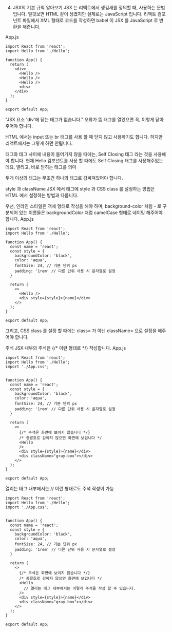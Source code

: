 4. JSX의 기본 규칙 알아보기
JSX 는 리액트에서 생김새를 정의할 때, 사용하는 문법입니다. 얼핏보면 HTML 같이 생겼지만 실제로는 JavaScript 입니다.
리액트 컴포넌트 파일에서 XML 형태로 코드를 작성하면 babel 이 JSX 를 JavaScript 로 변환을 해줍니다.
 
App.js 
```
import React from 'react';
import Hello from './Hello';

function App() {
  return (
    <div>
      <Hello />
      <Hello />
      <Hello />
      <div>
    </div>
  );
}

export default App;
```
"JSX 요소 'div'에 닫는 태그가 없습니다." 오류가 뜸
태그를 열었으면 꼭, <!--<div></div>--> 이렇게 닫아주어야 합니다.
 
HTML 에서는 input 또는 br 태그를 사용 할 때 닫지 않고 사용하기도 합니다. 하지만 리액트에서는 그렇게 하면 안됩니다.
 
태그와 태그 사이에 내용이 들어가지 않을 때에는, Self Closing 태그 라는 것을 사용해야 합니다. 현재 Hello 컴포넌트를 사용 할 때에도 Self Closing 태그를 사용해주었는데요, 열리고, 바로 닫히는 태그를 의미

두개 이상의 태그는 무조건 하나의 태그로 감싸져있어야 합니다. 
 
style 과 className
JSX 에서 태그에 style 과 CSS class 를 설정하는 방법은 HTML 에서 설정하는 방법과 다릅니다.
 
우선, 인라인 스타일은 객체 형태로 작성을 해야 하며, background-color 처럼 - 로 구분되어 있는 이름들은 backgroundColor 처럼 camelCase 형태로 네이밍 해주어야 합니다.
App.js
```
import React from 'react';
import Hello from './Hello';

function App() {
  const name = 'react';
  const style = {
    backgroundColor: 'black',
    color: 'aqua',
    fontSize: 24, // 기본 단위 px
    padding: '1rem' // 다른 단위 사용 시 문자열로 설정
  }

  return (
    <>
      <Hello />
      <div style={style}>{name}</div>
    </>
  );
}

export default App;
```
그리고, CSS class 를 설정 할 때에는 class= 가 아닌 className= 으로 설정을 해주어야 합니다.
 
주석
JSX 내부의 주석은 {/* 이런 형태로 */} 작성합니다.
App.js
```
import React from 'react';
import Hello from './Hello';
import './App.css';


function App() {
  const name = 'react';
  const style = {
    backgroundColor: 'black',
    color: 'aqua',
    fontSize: 24, // 기본 단위 px
    padding: '1rem' // 다른 단위 사용 시 문자열로 설정
  }

  return (
    <>
      {/* 주석은 화면에 보이지 않습니다 */}
      /* 중괄호로 감싸지 않으면 화면에 보입니다 */
      <Hello 
      />
      <div style={style}>{name}</div>
      <div className="gray-box"></div>
    </>
  );
}

export default App;
```
 
열리는 태그 내부에서는 // 이런 형태로도 주석 작성이 가능
```
import React from 'react';
import Hello from './Hello';
import './App.css';


function App() {
  const name = 'react';
  const style = {
    backgroundColor: 'black',
    color: 'aqua',
    fontSize: 24, // 기본 단위 px
    padding: '1rem' // 다른 단위 사용 시 문자열로 설정
  }

  return (
    <>
      {/* 주석은 화면에 보이지 않습니다 */}
      /* 중괄호로 감싸지 않으면 화면에 보입니다 */
      <Hello 
        // 열리는 태그 내부에서는 이렇게 주석을 작성 할 수 있습니다.
      />
      <div style={style}>{name}</div>
      <div className="gray-box"></div>
    </>
  );
}

export default App;
```
